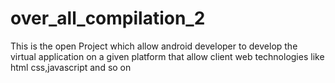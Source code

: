 # over_all_compilation_2
This is the open Project which allow android developer to develop the virtual application on a given platform that allow client web technologies like html css,javascript and so on
